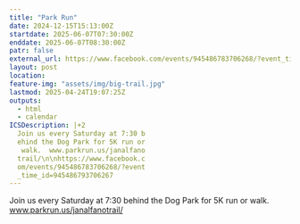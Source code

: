 ```yaml
---
title: "Park Run"
date: 2024-12-15T15:13:00Z
startdate: 2025-06-07T07:30:00Z
enddate: 2025-06-07T08:30:00Z
patr: false
external_url: https://www.facebook.com/events/945486783706268/?event_time_id=945486793706267
layout: post
location: 
feature-img: "assets/img/big-trail.jpg"
lastmod: 2025-04-24T19:07:25Z
outputs:
  - html
  - calendar
ICSDescription: |+2
  Join us every Saturday at 7:30 b  ehind the Dog Park for 5K run or   walk.  www.parkrun.us/janalfano  trail/\n\nhttps://www.facebook.c  om/events/945486783706268/?event  _time_id=945486793706267
---
```


Join us every Saturday at 7&#58;30 behind the Dog Park for 5K run or walk.  www.parkrun.us/janalfanotrail/<br>
  <br>
  
